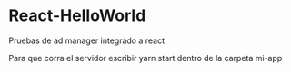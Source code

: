 # React-HelloWorld
Pruebas de ad manager integrado a react


Para que corra el servidor escribir yarn start dentro de la carpeta mi-app
